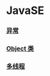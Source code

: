 # JavaSE
 ### [异常](https://github.com/WhCannon/JavaSE/blob/master/Exception/README.MD)
 ### [Object 类](https://github.com/WhCannon/JavaSE/blob/master/Object-class/README.MD)
 ### [多线程](https://github.com/WhCannon/JavaSE/tree/master/Multithreading/README.MD)
